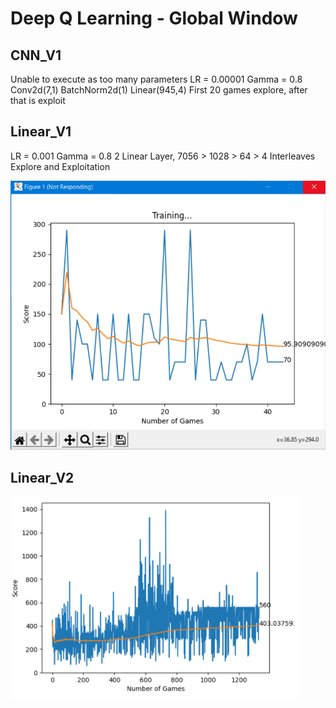 
# Deep Q Learning - Global Window

## CNN_V1
Unable to execute as too many parameters
LR = 0.00001
Gamma = 0.8
Conv2d(7,1)
BatchNorm2d(1)
Linear(945,4)
First 20 games explore, after that is exploit

## Linear_V1  

LR = 0.001
Gamma = 0.8
2 Linear Layer, 7056 > 1028 > 64 > 4
Interleaves Explore and Exploitation  

![Linear_V1](./Linear_V1.PNG)

## Linear_V2

![Linear_V2](./Linear_V2.PNG)
